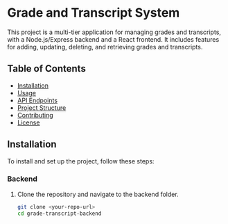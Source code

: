 # Grade and Transcript System

This project is a multi-tier application for managing grades and transcripts, with a Node.js/Express backend and a React frontend. It includes features for adding, updating, deleting, and retrieving grades and transcripts.

## Table of Contents
- [Installation](#installation)
- [Usage](#usage)
- [API Endpoints](#api-endpoints)
- [Project Structure](#project-structure)
- [Contributing](#contributing)
- [License](#license)

## Installation
To install and set up the project, follow these steps:

### Backend
1. Clone the repository and navigate to the backend folder.
   ```bash
   git clone <your-repo-url>
   cd grade-transcript-backend
